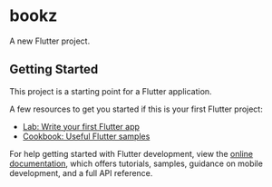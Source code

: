 # bookz

A new Flutter project.

## Getting Started

This project is a starting point for a Flutter application.

A few resources to get you started if this is your first Flutter project:

- [Lab: Write your first Flutter app](https://docs.flutter.dev/get-started/codelab)
- [Cookbook: Useful Flutter samples](https://docs.flutter.dev/cookbook)

For help getting started with Flutter development, view the
[online documentation](https://docs.flutter.dev/), which offers tutorials,
samples, guidance on mobile development, and a full API reference.

[//]: # (bottomNavigationBar: BottomNavigationBar&#40;)

[//]: # (backgroundColor: Color&#40;0xFF1E1E2C&#41;,)

[//]: # (selectedItemColor: Colors.redAccent,)

[//]: # (unselectedItemColor: Colors.white54,)

[//]: # (currentIndex: _selectedIndex,)

[//]: # (onTap: &#40;index&#41; {)

[//]: # (setState&#40;&#40;&#41; {)

[//]: # (_selectedIndex = index;)

[//]: # (}&#41;;)

[//]: # (},)

[//]: # (items: [)

[//]: # (BottomNavigationBarItem&#40;)

[//]: # (icon: Icon&#40;Icons.home&#41;,)

[//]: # (label: '',)

[//]: # (backgroundColor: Color&#40;0xFF1E1E2C&#41;,)

[//]: # (&#41;,)

[//]: # (BottomNavigationBarItem&#40;)

[//]: # (icon: Icon&#40;Icons.menu_book_outlined&#41;,)

[//]: # (label: '',)

[//]: # (backgroundColor: Color&#40;0xFF1E1E2C&#41;,)

[//]: # (&#41;,)

[//]: # (BottomNavigationBarItem&#40;)

[//]: # (icon: Icon&#40;Icons.bookmark&#41;,)

[//]: # (label: '',)

[//]: # (backgroundColor: Color&#40;0xFF1E1E2C&#41;,)

[//]: # (&#41;,)

[//]: # (BottomNavigationBarItem&#40;)

[//]: # (icon: Icon&#40;Icons.settings&#41;,)

[//]: # (label: '',)

[//]: # (backgroundColor: Color&#40;0xFF1E1E2C&#41;,)

[//]: # (&#41;,)

[//]: # (],)

[//]: # (&#41;,)
